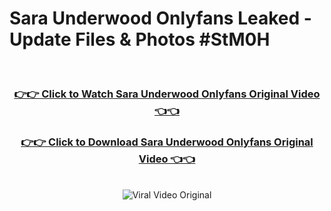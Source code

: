 # Sara Underwood Onlyfans Leaked - Update Files & Photos #StM0H


<br>
<div align="center">
<h3><a href="https://links2leaks.com/saraunderwood" rel="nofollow">👉👉 Click to Watch Sara Underwood Onlyfans Original Video 👈👈</a></h3>
<h3><a href="https://links2leaks.com/saraunderwood" rel="nofollow">👉👉 Click to Download Sara Underwood Onlyfans Original Video 👈👈</a></h3>
<br>
<a href="https://links2leaks.com/saraunderwood" rel="nofollow"><img src="https://i.ibb.co/Gkj2r4b/banner.png" alt="Viral Video Original" style="max-width: 100%; display: inline-block;" data-target="animated-image.originalImage"></a>
</div>